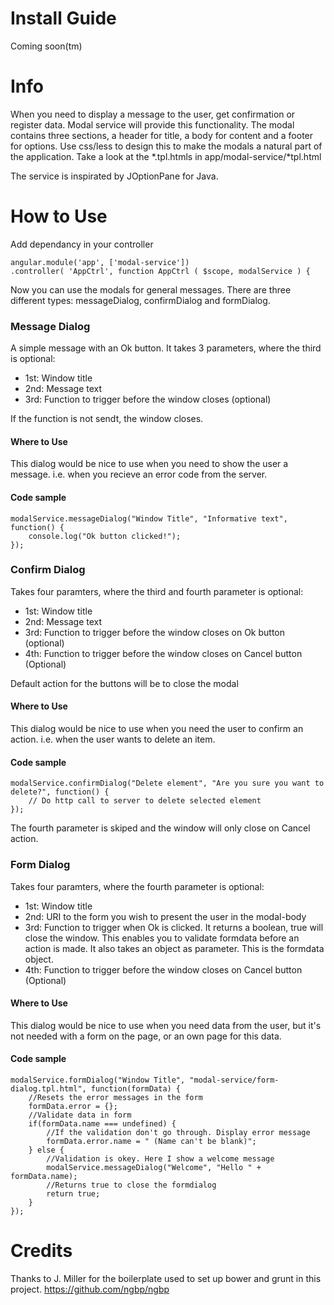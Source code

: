 # Install Guide

Coming soon(tm)

# Info

When you need to display a message to the user, get confirmation or register data. Modal service will provide this functionality. The modal contains three sections, a header for title, a body for content and a footer for options. Use css/less to design this to make the modals a natural part of the application. Take a look at the *.tpl.htmls in app/modal-service/*tpl.html

The service is inspirated by JOptionPane for Java.

# How to Use

Add dependancy in your controller

    angular.module('app', ['modal-service'])
    .controller( 'AppCtrl', function AppCtrl ( $scope, modalService ) {

Now you can use the modals for general messages. There are three different types: messageDialog, confirmDialog and formDialog.

### Message Dialog

A simple message with an Ok button. It takes 3 parameters, where the third is optional:
* 1st: Window title
* 2nd: Message text
* 3rd: Function to trigger before the window closes (optional)

If the function is not sendt, the window closes.

#### Where to Use

This dialog would be nice to use when you need to show the user a message. i.e. when you recieve an error code from the server.

#### Code sample

    modalService.messageDialog("Window Title", "Informative text", function() {
		console.log("Ok button clicked!");
	});

### Confirm Dialog

Takes four paramters, where the third and fourth parameter is optional:
* 1st: Window title
* 2nd: Message text
* 3rd: Function to trigger before the window closes on Ok button (optional)
* 4th: Function to trigger before the window closes on Cancel button (Optional)

Default action for the buttons will be to close the modal

#### Where to Use

This dialog would be nice to use when you need the user to confirm an action. i.e. when the user wants to delete an item.

#### Code sample

	modalService.confirmDialog("Delete element", "Are you sure you want to delete?", function() {
		// Do http call to server to delete selected element
	});

The fourth parameter is skiped and the window will only close on Cancel action.

### Form Dialog

Takes four paramters, where the fourth parameter is optional:
* 1st: Window title
* 2nd: URI to the form you wish to present the user in the modal-body
* 3rd: Function to trigger when Ok is clicked. It returns a boolean, true will close the window. This enables you to validate formdata before an action is made. It also takes an object as parameter. This is the formdata object.
* 4th: Function to trigger before the window closes on Cancel button (Optional)

#### Where to Use

This dialog would be nice to use when you need data from the user, but it's not needed with a form on the page, or an own page for this data.

#### Code sample

    modalService.formDialog("Window Title", "modal-service/form-dialog.tpl.html", function(formData) {
    	//Resets the error messages in the form
		formData.error = {};
		//Validate data in form
		if(formData.name === undefined) {
			//If the validation don't go through. Display error message
			formData.error.name = " (Name can't be blank)";
		} else {
			//Validation is okey. Here I show a welcome message
			modalService.messageDialog("Welcome", "Hello " + formData.name);
			//Returns true to close the formdialog
			return true;
		}
	});

# Credits

Thanks to J. Miller for the boilerplate used to set up bower and grunt in this project.
https://github.com/ngbp/ngbp